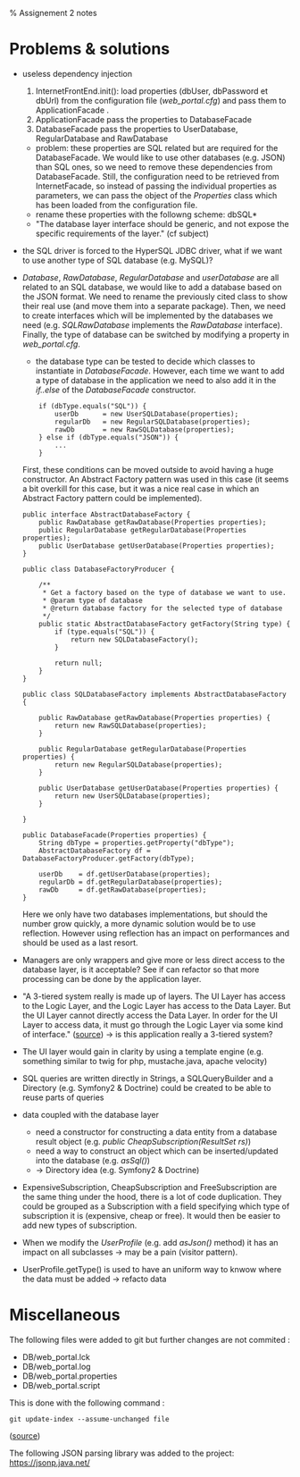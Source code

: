 % Assignement 2 notes

# Problems & solutions

* useless dependency injection
    1. InternetFrontEnd.init(): load properties (dbUser, dbPassword et dbUrl)
    from the configuration file (*web_portal.cfg*) and pass them to
    ApplicationFacade .
    2. ApplicationFacade pass the properties to DatabaseFacade
    3. DatabaseFacade pass the properties to UserDatabase, RegularDatabase and
    RawDatabase
    * problem: these properties are SQL related but are required for
    the DatabaseFacade. We would like to use other databases (e.g. JSON) than
    SQL ones, so we need to remove these dependencies from DatabaseFacade.
    Still, the configuration need to be retrieved from InternetFacade, so
    instead of passing the individual properties as parameters, we can pass the
    object of the *Properties* class which has been loaded from the configuration
    file.
    * rename these properties with the followng scheme: dbSQL*
    * "The database layer interface should be generic, and not expose the
    specific requirements of the layer." (cf subject)

* the SQL driver is forced to the HyperSQL JDBC driver, what if we want to use
another type of SQL database (e.g. MySQL)?

* *Database*, *RawDatabase*, *RegularDatabase* and *userDatabase* are all
related to an SQL database, we would like to add a database based on the JSON
format. We need to rename the previously cited class to show their real use
(and move them into a separate package).
Then, we need to create interfaces which will be implemented by the databases we
need (e.g. *SQLRawDatabase* implements the *RawDatabase* interface).
Finally, the type of database can be switched by modifying a property in
*web_portal.cfg*.
    * the database type can be tested to decide which classes to instantiate in
    *DatabaseFacade*. However, each time we want to add a type of database in
    the application we need to also add it in the *if..else* of the
    *DatabaseFacade* constructor.
    ~~~
     	if (dbType.equals("SQL")) {
			userDb		= new UserSQLDatabase(properties);
			regularDb	= new RegularSQLDatabase(properties);
			rawDb		= new RawSQLDatabase(properties);
		} else if (dbType.equals("JSON")) {
            ...
        }
    ~~~
    First, these conditions can be moved outside to avoid having a huge
    constructor. An Abstract Factory pattern was used in this case (it
    seems a bit overkill for this case, but it was a nice real case in which
    an Abstract Factory pattern could be implemented).
    ~~~
    public interface AbstractDatabaseFactory {
    	public RawDatabase getRawDatabase(Properties properties);
    	public RegularDatabase getRegularDatabase(Properties properties);
    	public UserDatabase getUserDatabase(Properties properties);
    }
    
    public class DatabaseFactoryProducer {
    	
    	/**
    	 * Get a factory based on the type of database we want to use.
    	 * @param type of database
    	 * @return database factory for the selected type of database
    	 */
    	public static AbstractDatabaseFactory getFactory(String type) {
    		if (type.equals("SQL")) {
    			return new SQLDatabaseFactory();
    		}
    		
    		return null;
    	}
    }
    
    public class SQLDatabaseFactory implements AbstractDatabaseFactory {

    	public RawDatabase getRawDatabase(Properties properties) {
    		return new RawSQLDatabase(properties);
    	}

    	public RegularDatabase getRegularDatabase(Properties properties) {
    		return new RegularSQLDatabase(properties);
    	}

    	public UserDatabase getUserDatabase(Properties properties) {
    		return new UserSQLDatabase(properties);
    	}

    }
    
    public DatabaseFacade(Properties properties) {
		String dbType = properties.getProperty("dbType");
		AbstractDatabaseFactory df = DatabaseFactoryProducer.getFactory(dbType);
		
		userDb    = df.getUserDatabase(properties);
		regularDb = df.getRegularDatabase(properties);
		rawDb     = df.getRawDatabase(properties);
	}
    ~~~
    Here we only have two databases implementations, but should the number grow
    quickly, a more dynamic solution would be to use reflection. However using
    reflection has an impact on performances and should be used as a last
    resort.
     
     

* Managers are only wrappers and give more or less direct access to the database
layer, is it acceptable? See if can refactor so that more processing can be done
by the application layer.

* "A 3-tiered system really is made up of layers. The UI Layer has access to the
Logic Layer, and the Logic Layer has access to the Data Layer. But the UI Layer
cannot directly access the Data Layer. In order for the UI Layer to access data,
it must go through the Logic Layer via some kind of interface." ([source](http://allthingscs.blogspot.be/2011/03/mvc-vs-3-tier-pattern.html))
-> is this application really a 3-tiered system?

* The UI layer would gain in clarity by using a template engine (e.g. something
    similar to twig for php, mustache.java, apache velocity)
    
* SQL queries are written directly in Strings, a SQLQueryBuilder and a Directory
    (e.g. Symfony2 & Doctrine)
    could be created to be able to reuse parts of queries
    
* data coupled with the database layer
    * need a constructor for constructing a data entity from a database result
    object (e.g. *public CheapSubscription(ResultSet rs)*)
    * need a way to construct an object which can be inserted/updated into the
    database (e.g. *asSql()*)
    * -> Directory idea (e.g. Symfony2 & Doctrine)

* ExpensiveSubscription, CheapSubscription and FreeSubscription are the same
thing under the hood, there is a lot of code duplication. They could be grouped
as a Subscription with a field specifying which type of subscription it is
(expensive, cheap or free). It would then be easier to add new types of
subscription.

* When we modify the *UserProfile* (e.g. add *asJson()* method) it has an impact
on all subclasses -> may be a pain (visitor pattern).

* UserProfile.getType() is used to have an uniform way to knwow where the data
must be added -> refacto data

# Miscellaneous

The following files were added to git but further changes are not commited :

* DB/web_portal.lck
* DB/web_portal.log
* DB/web_portal.properties
* DB/web_portal.script

This is done with the following command :
~~~
git update-index --assume-unchanged file
~~~

([source](https://stackoverflow.com/questions/936249/stop-tracking-and-ignore-changes-to-a-file-in-git))

The following JSON parsing library was added to the project: https://jsonp.java.net/
